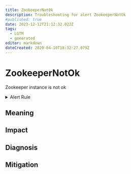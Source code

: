 ```yaml
---
title: ZookeeperNotOk
description: Troubleshooting for alert ZookeeperNotOk
#published: true
date: 2023-12-12T21:12:32.022Z
tags: 
  - LGTM
  - generated
editor: markdown
dateCreated: 2020-04-10T18:32:27.079Z
---
```


# ZookeeperNotOk

Zookeeper instance is not ok

<details>
  <summary>Alert Rule</summary>

{{% rule "zookeeper/dabealu-zookeeper-exporter.yml" "ZookeeperNotOk" %}}

{{% comment %}}

```yaml
alert: ZookeeperNotOk
expr: zk_ruok == 0
for: 3m
labels:
    severity: warning
annotations:
    summary: Zookeeper Not Ok (instance {{ $labels.instance }})
    description: |-
        Zookeeper instance is not ok
          VALUE = {{ $value }}
          LABELS = {{ $labels }}
    runbook: https://github.com/srerun/prometheus-alerts/blob/main/content/runbooks/dabealu-zookeeper-exporter/ZookeeperNotOk.md

```

{{% /comment %}}

</details>


## Meaning
[//]: # "Short paragraph that explains what the alert means"


## Impact
[//]: # "What could / will happen if the alert is not addressed"



## Diagnosis
[//]: # "Steps to take to identify the cause of the problem"



## Mitigation
[//]: # "The steps necessary to resolve the alert"
